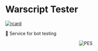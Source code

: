 # Warscript Tester

[![rcard](https://goreportcard.com/badge/github.com/HotCodeGroup/warscript-tester?service=github)](https://goreportcard.com/report/github.com/HotCodeGroup/warscript-tester)

🤖 Service for bot testing

<p align="center">
  <img src="https://www.igneous.io/hs-fs/hubfs/gopher3.png?width=400&height=214&name=gopher3.png" alt="PES"/>
</p>
